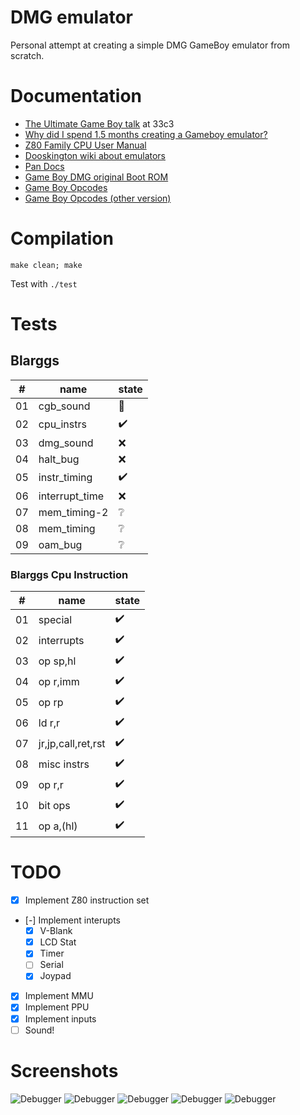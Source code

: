 # DMG emulator

Personal attempt at creating a simple DMG GameBoy emulator from scratch.

# Documentation

* [The Ultimate Game Boy talk](https://www.youtube.com/watch?v=HyzD8pNlpwI) at 33c3
* [Why did I spend 1.5 months creating a Gameboy emulator?](http://blog.rekawek.eu/2017/02/09/coffee-gb/)
* [Z80 Family CPU User Manual](http://www.myquest.nl/z80undocumented/z80cpu_um.pdf)
* [Dooskington wiki about emulators](https://github.com/Dooskington/GameLad/wiki)
* [Pan Docs](http://bgb.bircd.org/pandocs.htm)
* [Game Boy DMG original Boot ROM](http://gbdev.gg8.se/wiki/articles/Gameboy_Bootstrap_ROM)
* [Game Boy Opcodes](http://www.pastraiser.com/cpu/gameboy/gameboy_opcodes.html)
* [Game Boy Opcodes (other version)](https://gamehacking.org/faqs/GameBoy_Z80_Opcode_Map.html)

# Compilation

```
make clean; make
```

Test with `./test`

# Tests
## Blarggs

|# |name               |state             |
|- |-                  |-                 |
|01|cgb_sound          |:no_entry_sign:   |
|02|cpu_instrs         |:heavy_check_mark:|
|03|dmg_sound          |:x:               |
|04|halt_bug           |:x:               |
|05|instr_timing       |:heavy_check_mark:|
|06|interrupt_time     |:x:               |
|07|mem_timing-2       |:grey_question:   |
|08|mem_timing         |:grey_question:   |
|09|oam_bug            |:grey_question:   |

### Blarggs Cpu Instruction

|# |name               |state             |
|- |-                  |-                 |
|01|special            |:heavy_check_mark:|
|02|interrupts         |:heavy_check_mark:|
|03|op sp,hl           |:heavy_check_mark:|
|04|op r,imm           |:heavy_check_mark:|
|05|op rp              |:heavy_check_mark:|
|06|ld r,r             |:heavy_check_mark:|
|07|jr,jp,call,ret,rst |:heavy_check_mark:|
|08|misc instrs        |:heavy_check_mark:|
|09|op r,r             |:heavy_check_mark:|
|10|bit ops            |:heavy_check_mark:|
|11|op a,(hl)          |:heavy_check_mark:|



# TODO

* [x] Implement Z80 instruction set
* [-] Implement interupts
    * [x] V-Blank
    * [x] LCD Stat
    * [x] Timer
    * [ ] Serial
    * [x] Joypad
* [x] Implement MMU
* [x] Implement PPU
* [x] Implement inputs
* [ ] Sound!

# Screenshots

![Debugger](img/debugger.png)
![Debugger](img/tetris.png)
![Debugger](img/tetris2.png)
![Debugger](img/super_mario.png)
![Debugger](img/zelda.png)
